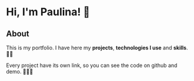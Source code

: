 # Hi, I'm Paulina! 👋

## About
This is my portfolio. I have here my **projects**, **technologies I use** and **skills**.  💪🏻 

Every project have its own link, so you can see the code on github and demo.  👩🏽‍💻 

